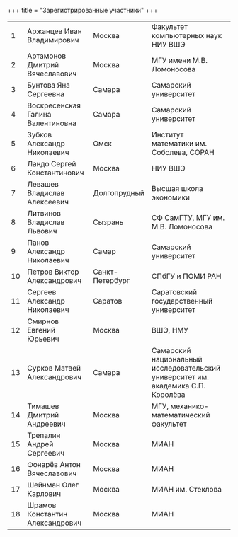 +++
title = "Зарегистрированные участники"
+++

<table>
<tr><td>1</td><td>Аржанцев Иван Владимирович</td><td>Москва</td><td>Факультет компьютерных наук НИУ ВШЭ</td></tr>
<tr><td>2</td><td>Артамонов Дмитрий Вячеславович</td><td>Москва</td><td>МГУ имени М.В. Ломоносова</td></tr>
<tr><td>3</td><td>Бунтова Яна Сергеевна</td><td>Самара</td><td>Самарский университет</td></tr>
<tr><td>4</td><td>Воскресенская Галина Валентиновна</td><td>Самара</td><td>Самарский университет</td></tr>
<tr><td>5</td><td>Зубков Александр Николаевич</td><td>Омск</td><td>Институт математики им. Соболева, СОРАН</td></tr>
<tr><td>6</td><td>Ландо Сергей Константинович</td><td>Москва</td><td>НИУ ВШЭ</td></tr>
<tr><td>7</td><td>Левашев Владислав Алексеевич</td><td>Долгопрудный</td><td>Высшая школа экономики</td></tr>
<tr><td>8</td><td>Литвинов Владислав Львович</td><td>Сызрань</td><td>СФ СамГТУ, МГУ им. М.В. Ломоносова</td></tr>
<tr><td>9</td><td>Панов Александр Николаевич</td><td>Самар</td><td>Самарский университет</td></tr>
<tr><td>10</td><td>Петров Виктор Александрович</td><td>Санкт-Петербург</td><td>СПбГУ и ПОМИ РАН</td></tr>
<tr><td>11</td><td>Сергеев Александр Николаевич</td><td>Саратов</td><td>Саратовский государственный университет</td></tr>
<tr><td>12</td><td>Смирнов Евгений Юрьевич</td><td>Москва</td><td>ВШЭ, НМУ</td></tr>
<tr><td>13</td><td>Сурков Матвей Александрович</td><td>Самара</td><td>Самарский национальный исследовательский университет им. академика С.П. Королёва</td></tr>
<tr><td>14</td><td>Тимашев Дмитрий Андреевич</td><td>Москва</td><td>МГУ, механико-математический факультет</td></tr>
<tr><td>15</td><td>Трепалин  Андрей  Сергеевич</td><td>Москва</td><td>МИАН</td></tr>
<tr><td>16</td><td>Фонарёв Антон Вячеславович</td><td>Москва</td><td>МИАН</td></tr>
<tr><td>17</td><td>Шейнман Олег Карлович</td><td>Москва</td><td>МИАН им. Стеклова</td></tr>
<tr><td>18</td><td>Шрамов Константин Александрович</td><td>Москва</td><td>МИАН</td></tr>
</table>
